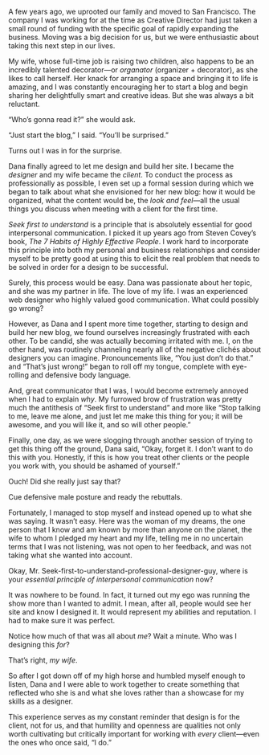 A few years ago, we uprooted our family and moved to San Francisco. The company I was working for at the time as Creative Director had just taken a small round of funding with the specific goal of rapidly expanding the business. Moving was a big decision for us, but we were enthusiastic about taking this next step in our lives.

My wife, whose full-time job is raising two children, also happens to be an incredibly talented decorator—or *organator* (organizer + decorator), as she likes to call herself. Her knack for arranging a space and bringing it to life is amazing, and I was constantly encouraging her to start a blog and begin sharing her delightfully smart and creative ideas. But she was always a bit reluctant.

“Who’s gonna read it?” she would ask.

“Just start the blog,” I said. “You’ll be surprised.”

Turns out I was in for the surprise.

Dana finally agreed to let me design and build her site. I became the *designer* and my wife became the *client*. To conduct the process as professionally as possible, I even set up a formal session during which we began to talk about what she envisioned for her new blog: how it would be organized, what the content would be, the *look and feel*—all the usual things you discuss when meeting with a client for the first time.

*Seek first to understand* is a principle that is absolutely essential for good interpersonal communication. I picked it up years ago from Steven Covey’s book, *The 7 Habits of Highly Effective People*. I work hard to incorporate this principle into both my personal and business relationships and consider myself to be pretty good at using this to elicit the real problem that needs to be solved in order for a design to be successful.

Surely, this process would be easy. Dana was passionate about her topic, and she was my partner in life. The love of my life. I was an experienced web designer who highly valued good communication. What could possibly go wrong?

However, as Dana and I spent more time together, starting to design and build her new blog, we found ourselves increasingly frustrated with each other. To be candid, she was actually becoming irritated with me. I, on the other hand, was routinely channeling nearly all of the negative clichés about designers you can imagine. Pronouncements like, “You just don’t do that.” and “That’s just wrong!” began to roll off my tongue, complete with eye-rolling and defensive body language.

And, great communicator that I was, I would become extremely annoyed when I had to explain *why*. My furrowed brow of frustration was pretty much the antithesis of “Seek first to understand” and more like “Stop talking to me, leave me alone, and just let me make this thing for you; it will be awesome, and you will like it, and so will other people.”

Finally, one day, as we were slogging through another session of trying to get this thing off the ground, Dana said, “Okay, forget it. I don’t want to do this with you. Honestly, if this is how you treat other clients or the people you work with, you should be ashamed of yourself.”

Ouch! Did she really just say that?

Cue defensive male posture and ready the rebuttals.

Fortunately, I managed to stop myself and instead opened up to what she was saying. It wasn’t easy. Here was the woman of my dreams, the one person that I know and am known by more than anyone on the planet, the wife to whom I pledged my heart and my life, telling me in no uncertain terms that I was not listening, was not open to her feedback, and was not taking what she wanted into account.

Okay, Mr. Seek-first-to-understand-professional-designer-guy, where is your *essential principle of interpersonal communication* now?

It was nowhere to be found. In fact, it turned out my ego was running the show more than I wanted to admit. I mean, after all, people would see her site and know I designed it. It would represent my abilities and reputation. I had to make sure it was perfect.

Notice how much of that was all about *me*? Wait a minute. Who was I designing this *for*?

That’s right, *my wife*.

So after I got down off of my high horse and humbled myself enough to listen, Dana and I were able to work together to create something that reflected who she is and what she loves rather than a showcase for my skills as a designer.

This experience serves as my constant reminder that design is for the client, not for us, and that humility and openness are qualities not only worth cultivating but critically important for working with *every* client—even the ones who once said, “I do.”